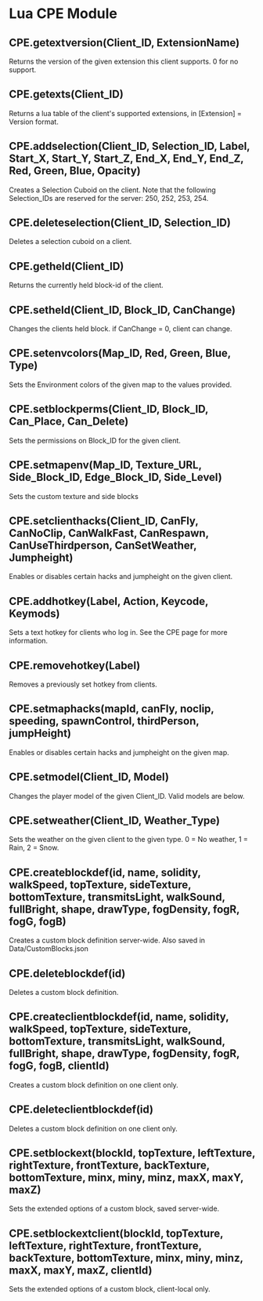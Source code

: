 # Lua CPE Module

## CPE.getextversion(Client_ID, ExtensionName)
Returns the version of the given extension this client supports. 0 for no support.
## CPE.getexts(Client_ID)
Returns a lua table of the client's supported extensions, in [Extension] = Version format.
## CPE.addselection(Client_ID, Selection_ID, Label, Start_X, Start_Y, Start_Z, End_X, End_Y, End_Z, Red, Green, Blue, Opacity)
Creates a Selection Cuboid on the client. Note that the following Selection_IDs are reserved for the server: 250, 252, 253, 254.
## CPE.deleteselection(Client_ID, Selection_ID)
Deletes a selection cuboid on a client.
## CPE.getheld(Client_ID)
Returns the currently held block-id of the client.
## CPE.setheld(Client_ID, Block_ID, CanChange)
Changes the clients held block. if CanChange = 0, client can change.
## CPE.setenvcolors(Map_ID, Red, Green, Blue, Type)
Sets the Environment colors of the given map to the values provided.
## CPE.setblockperms(Client_ID, Block_ID, Can_Place, Can_Delete)
Sets the permissions on Block_ID for the given client.
## CPE.setmapenv(Map_ID, Texture_URL, Side_Block_ID, Edge_Block_ID, Side_Level)
Sets the custom texture and side blocks
## CPE.setclienthacks(Client_ID, CanFly, CanNoClip, CanWalkFast, CanRespawn, CanUseThirdperson, CanSetWeather, Jumpheight)
Enables or disables certain hacks and jumpheight on the given client.
## CPE.addhotkey(Label, Action, Keycode, Keymods)
Sets a text hotkey for clients who log in. See the CPE page for more information.
## CPE.removehotkey(Label)
Removes a previously set hotkey from clients.
## CPE.setmaphacks(mapId, canFly, noclip, speeding, spawnControl, thirdPerson, jumpHeight)
Enables or disables certain hacks and jumpheight on the given map.
## CPE.setmodel(Client_ID, Model)
Changes the player model of the given Client_ID. Valid models are below.
## CPE.setweather(Client_ID, Weather_Type)
Sets the weather on the given client to the given type. 0 = No weather, 1 = Rain, 2 = Snow.
## CPE.createblockdef(id, name, solidity, walkSpeed, topTexture, sideTexture, bottomTexture, transmitsLight, walkSound, fullBright, shape, drawType, fogDensity, fogR, fogG, fogB)
Creates a custom block definition server-wide. Also saved in Data/CustomBlocks.json
## CPE.deleteblockdef(id)
Deletes a custom block definition.
## CPE.createclientblockdef(id, name, solidity, walkSpeed, topTexture, sideTexture, bottomTexture, transmitsLight, walkSound, fullBright, shape, drawType, fogDensity, fogR, fogG, fogB, clientId)
Creates a custom block definition on one client only.
## CPE.deleteclientblockdef(id)
Deletes a custom block definition on one client only.
## CPE.setblockext(blockId, topTexture, leftTexture, rightTexture, frontTexture, backTexture, bottomTexture, minx, miny, minz, maxX, maxY, maxZ)
Sets the extended options of a custom block, saved server-wide.
## CPE.setblockextclient(blockId, topTexture, leftTexture, rightTexture, frontTexture, backTexture, bottomTexture, minx, miny, minz, maxX, maxY, maxZ, clientId)
Sets the extended options of a custom block, client-local only.
